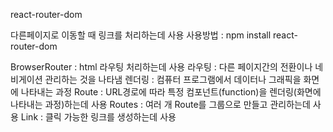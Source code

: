 react-router-dom

다른페이지로 이동할 때 링크를 처리하는데 사용
    사용방법 : npm install react-router-dom

BrowserRouter : html 라우팅 처리하는데 사용
    라우팅 : 다른 페이지간의 전환이나 네비게이션 관리하는 것을 나타냄
    렌더링 : 컴퓨터 프로그램에서 데이터나 그래픽을 화면에 나타내는 과정
    Route : URL경로에 따라 특정 컴포넌트(function)을 렌더링(화면에 나타내는 과정)하는데 사용
    Routes : 여러 개 Route를 그룹으로 만들고 관리하는데 사용
    Link : 클릭 가능한 링크를 생성하는데 사용